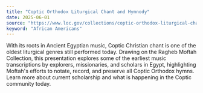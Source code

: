 ```yaml
---
title: "Coptic Orthodox Liturgical Chant and Hymnody"
date: 2025-06-01
source: "https://www.loc.gov/collections/coptic-orthodox-liturgical-chant/about-this-collection/"
keyword: "African Americans"
---
```


With its roots in Ancient Egyptian music, Coptic Christian chant is one of the oldest liturgical genres still performed today. Drawing on the Ragheb Moftah Collection, this presentation explores some of the earliest music transcriptions by explorers, missionaries, and scholars in Egypt, highlighting Moftah's efforts to notate, record, and preserve all Coptic Orthodox hymns. Learn more about current scholarship and what is happening in the Coptic community today.